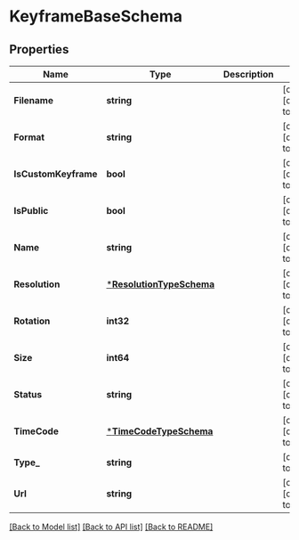 # KeyframeBaseSchema

## Properties
Name | Type | Description | Notes
------------ | ------------- | ------------- | -------------
**Filename** | **string** |  | [optional] [default to null]
**Format** | **string** |  | [optional] [default to null]
**IsCustomKeyframe** | **bool** |  | [optional] [default to null]
**IsPublic** | **bool** |  | [optional] [default to null]
**Name** | **string** |  | [optional] [default to null]
**Resolution** | [***ResolutionTypeSchema**](ResolutionTypeSchema.md) |  | [optional] [default to null]
**Rotation** | **int32** |  | [optional] [default to null]
**Size** | **int64** |  | [optional] [default to null]
**Status** | **string** |  | [optional] [default to null]
**TimeCode** | [***TimeCodeTypeSchema**](TimeCodeTypeSchema.md) |  | [optional] [default to null]
**Type_** | **string** |  | [default to null]
**Url** | **string** |  | [optional] [default to null]

[[Back to Model list]](../README.md#documentation-for-models) [[Back to API list]](../README.md#documentation-for-api-endpoints) [[Back to README]](../README.md)


